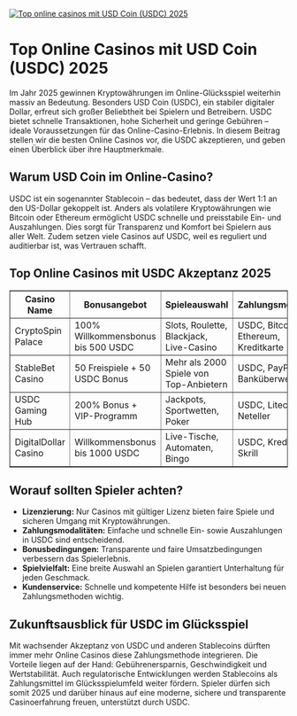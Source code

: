 [![Top online casinos mit USD Coin (USDC) 2025](https://123-caf.pages.dev/gitsignup.png)](https://vrmoo.ru/Bt82HjjY)

<h1>Top Online Casinos mit USD Coin (USDC) 2025</h1> <p>Im Jahr 2025 gewinnen Kryptowährungen im Online-Glücksspiel weiterhin massiv an Bedeutung. Besonders USD Coin (USDC), ein stabiler digitaler Dollar, erfreut sich großer Beliebtheit bei Spielern und Betreibern. USDC bietet schnelle Transaktionen, hohe Sicherheit und geringe Gebühren – ideale Voraussetzungen für das Online-Casino-Erlebnis. In diesem Beitrag stellen wir die besten Online Casinos vor, die USDC akzeptieren, und geben einen Überblick über ihre Hauptmerkmale.</p>  <h2>Warum USD Coin im Online-Casino?</h2> <p>USDC ist ein sogenannter Stablecoin – das bedeutet, dass der Wert 1:1 an den US-Dollar gekoppelt ist. Anders als volatilere Kryptowährungen wie Bitcoin oder Ethereum ermöglicht USDC schnelle und preisstabile Ein- und Auszahlungen. Dies sorgt für Transparenz und Komfort bei Spielern aus aller Welt. Zudem setzen viele Casinos auf USDC, weil es reguliert und auditierbar ist, was Vertrauen schafft.</p>  <h2>Top Online Casinos mit USDC Akzeptanz 2025</h2> <table border="1" cellpadding="8" cellspacing="0" style="border-collapse:collapse; width:100%; max-width:800px;">   <thead>     <tr>       <th>Casino Name</th>       <th>Bonusangebot</th>       <th>Spieleauswahl</th>       <th>Zahlungsmethoden</th>       <th>Kundensupport</th>     </tr>   </thead>   <tbody>     <tr>       <td>CryptoSpin Palace</td>       <td>100% Willkommensbonus bis 500 USDC</td>       <td>Slots, Roulette, Blackjack, Live-Casino</td>       <td>USDC, Bitcoin, Ethereum, Kreditkarte</td>       <td>24/7 Live-Chat & E-Mail</td>     </tr>     <tr>       <td>StableBet Casino</td>       <td>50 Freispiele + 50 USDC Bonus</td>       <td>Mehr als 2000 Spiele von Top-Anbietern</td>       <td>USDC, PayPal, Banküberweisung</td>       <td>Schneller Support per Chat</td>     </tr>     <tr>       <td>USDC Gaming Hub</td>       <td>200% Bonus + VIP-Programm</td>       <td>Jackpots, Sportwetten, Poker</td>       <td>USDC, Litecoin, Neteller</td>       <td>Telefon und E-Mail</td>     </tr>     <tr>       <td>DigitalDollar Casino</td>       <td>Willkommensbonus bis 1000 USDC</td>       <td>Live-Tische, Automaten, Bingo</td>       <td>USDC, Kreditkarten, Skrill</td>       <td>24h Support, FAQ Bereich</td>     </tr>   </tbody> </table>  <h2>Worauf sollten Spieler achten?</h2> <ul>   <li><strong>Lizenzierung:</strong> Nur Casinos mit gültiger Lizenz bieten faire Spiele und sicheren Umgang mit Kryptowährungen.</li>   <li><strong>Zahlungsmodalitäten:</strong> Einfache und schnelle Ein- sowie Auszahlungen in USDC sind entscheidend.</li>   <li><strong>Bonusbedingungen:</strong> Transparente und faire Umsatzbedingungen verbessern das Spielerlebnis.</li>   <li><strong>Spielvielfalt:</strong> Eine breite Auswahl an Spielen garantiert Unterhaltung für jeden Geschmack.</li>   <li><strong>Kundenservice:</strong> Schnelle und kompetente Hilfe ist besonders bei neuen Zahlungsmethoden wichtig.</li> </ul>  <h2>Zukunftsausblick für USDC im Glücksspiel</h2> <p>Mit wachsender Akzeptanz von USDC und anderen Stablecoins dürften immer mehr Online Casinos diese Zahlungsmethode integrieren. Die Vorteile liegen auf der Hand: Gebührenersparnis, Geschwindigkeit und Wertstabilität. Auch regulatorische Entwicklungen werden Stablecoins als Zahlungsmittel im Glücksspielumfeld weiter fördern. Spieler dürfen sich somit 2025 und darüber hinaus auf eine moderne, sichere und transparente Casinoerfahrung freuen, unterstützt durch USDC.</p>
